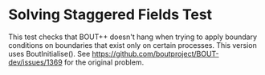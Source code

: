 Solving Staggered Fields Test
=============================

This test checks that BOUT++ doesn't hang when trying to apply boundary
conditions on boundaries that exist only on certain processes. This version
uses BoutInitialise(). See https://github.com/boutproject/BOUT-dev/issues/1369
for the original problem.
